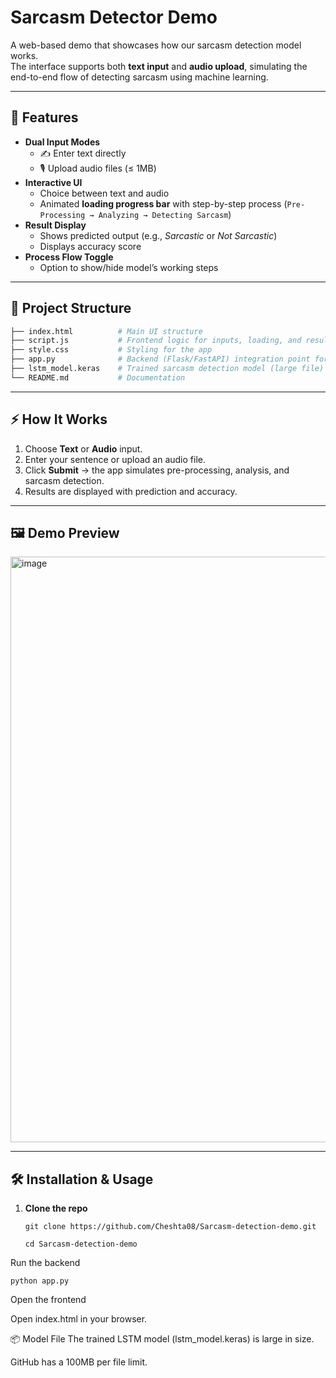 # Sarcasm Detector Demo  

A web-based demo that showcases how our sarcasm detection model works.  
The interface supports both **text input** and **audio upload**, simulating the end-to-end flow of detecting sarcasm using machine learning.  

---

## 🚀 Features  
- **Dual Input Modes**  
  - ✍️ Enter text directly  
  - 🎙️ Upload audio files (≤ 1MB)  
- **Interactive UI**  
  - Choice between text and audio  
  - Animated **loading progress bar** with step-by-step process (`Pre-Processing → Analyzing → Detecting Sarcasm`)  
- **Result Display**  
  - Shows predicted output (e.g., *Sarcastic* or *Not Sarcastic*)  
  - Displays accuracy score  
- **Process Flow Toggle**  
  - Option to show/hide model’s working steps  

---

## 📂 Project Structure  
```bash
├── index.html          # Main UI structure
├── script.js           # Frontend logic for inputs, loading, and results
├── style.css           # Styling for the app
├── app.py              # Backend (Flask/FastAPI) integration point for ML model
├── lstm_model.keras    # Trained sarcasm detection model (large file)
└── README.md           # Documentation
```
---

## ⚡ How It Works  
1. Choose **Text** or **Audio** input.  
2. Enter your sentence or upload an audio file.  
3. Click **Submit** → the app simulates pre-processing, analysis, and sarcasm detection.  
4. Results are displayed with prediction and accuracy.  

---

## 🖼️ Demo Preview  
<img width="1907" height="937" alt="image" src="https://github.com/user-attachments/assets/e3c1a883-a106-45cd-b15e-7d9e5e8f9cd1" />
  

---

## 🛠️ Installation & Usage  

1. **Clone the repo**  
   ```
   git clone https://github.com/Cheshta08/Sarcasm-detection-demo.git

   ```
   ```
   cd Sarcasm-detection-demo
   ```
Run the backend

```
python app.py
```

Open the frontend

Open index.html in your browser.

📦 Model File
The trained LSTM model (lstm_model.keras) is large in size.

GitHub has a 100MB per file limit.


